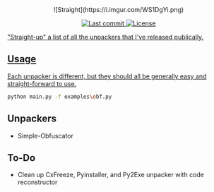 <div align="center">
    ![Straight](https://i.imgur.com/WS1DgYi.png)
    <p>
      <a href="https://github.com/iclapcheeks/Straight/pulse">
        <img alt="Last commit" src="https://img.shields.io/github/last-commit/lunarvim/LunarVim"/>
      </a>
      <a href="https://github.com/iclapcheeks/Straight/blob/main/LICENSE">
        <img src="https://img.shields.io/github/license/lunarvim/lunarvim?style=flat-square&logo=GNU&label=License" alt="License"
      />
    </p>
</div>

"Straight-up" a list of all the unpackers that I've released publically.

## Usage
Each unpacker is different, but they should all be generally easy and straight-forward to use.

```bash
python main.py -f examples\obf.py
```

## Unpackers
- Simple-Obfuscator

## To-Do
- Clean up CxFreeze, Pyinstaller, and Py2Exe unpacker with code reconstructor
